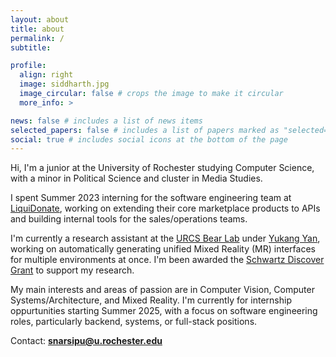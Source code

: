 ```yaml
---
layout: about
title: about
permalink: /
subtitle:

profile:
  align: right
  image: siddharth.jpg
  image_circular: false # crops the image to make it circular
  more_info: >

news: false # includes a list of news items
selected_papers: false # includes a list of papers marked as "selected={true}"
social: true # includes social icons at the bottom of the page
---
```


Hi, I'm a junior at the University of Rochester studying Computer Science, with a minor in Political Science and cluster in Media Studies.

I spent Summer 2023 interning for the software engineering team at [LiquiDonate](https://liquidonate.com/), working on extending their core marketplace products to APIs and building internal tools for the sales/operations teams.

I'm currently a research assistant at the [URCS Bear Lab](https://rochester-bear-lab.github.io/) under [Yukang Yan](https://www.cs.rochester.edu/people/faculty/yan_yukang/index.html), working on automatically generating unified Mixed Reality (MR) interfaces for multiple environments at once. I'm been awarded the [Schwartz Discover Grant](https://www.rochester.edu/college/ugresearch/funding/discover-grant/index.html) to support my research.

My main interests and areas of passion are in Computer Vision, Computer Systems/Architecture, and Mixed Reality. I'm currently for internship oppurtunities starting Summer 2025, with a focus on software engineering roles, particularly backend, systems, or full-stack positions.

Contact: **[snarsipu@u.rochester.edu](mailto:snarsipu@u.rochester.edu)**
